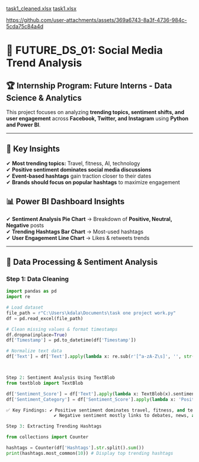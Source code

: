[task1_cleaned.xlsx](https://github.com/user-attachments/files/20625705/task1_cleaned.xlsx)
[task1.xlsx](https://github.com/user-attachments/files/20625699/task1.xlsx)


https://github.com/user-attachments/assets/369a6743-8a3f-4736-984c-5cda75c84a4d

# 🚀 FUTURE_DS_01: Social Media Trend Analysis  

## 🏆 Internship Program: Future Interns - Data Science & Analytics  
This project focuses on analyzing **trending topics, sentiment shifts, and user engagement** across **Facebook, Twitter, and Instagram** using **Python and Power BI**.

---

## 📌 **Key Insights**
✔ **Most trending topics:** Travel, fitness, AI, technology  
✔ **Positive sentiment dominates social media discussions**  
✔ **Event-based hashtags** gain traction closer to their dates  
✔ **Brands should focus on popular hashtags** to maximize engagement  

## 📊 **Power BI Dashboard Insights**
✔ **Sentiment Analysis Pie Chart** → Breakdown of **Positive, Neutral, Negative** posts  
✔ **Trending Hashtags Bar Chart** → Most-used hashtags  
✔ **User Engagement Line Chart** → Likes & retweets trends  

---

## **🔹 Data Processing & Sentiment Analysis**  
### **Step 1: Data Cleaning**
```python
import pandas as pd
import re

# Load dataset
file_path = r"C:\Users\kdala\Documents\task one project work.py"
df = pd.read_excel(file_path)

# Clean missing values & format timestamps
df.dropna(inplace=True)
df['Timestamp'] = pd.to_datetime(df['Timestamp'])

# Normalize text data
df['Text'] = df['Text'].apply(lambda x: re.sub(r'[^a-zA-Z\s]', '', str(x).lower()))



Step 2: Sentiment Analysis Using TextBlob
from textblob import TextBlob

df['Sentiment_Score'] = df['Text'].apply(lambda x: TextBlob(x).sentiment.polarity)
df['Sentiment_Category'] = df['Sentiment_Score'].apply(lambda x: 'Positive' if x > 0 else ('Negative' if x < 0 else 'Neutral'))![1]

✅ Key Findings: ✔ Positive sentiment dominates travel, fitness, and tech posts.
                  ✔ Negative sentiment mostly links to debates, news, and complaints.

Step 3: Extracting Trending Hashtags

from collections import Counter

hashtags = Counter(df['Hashtags'].str.split().sum())
print(hashtags.most_common(10)) # Display top trending hashtags



 











